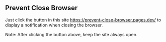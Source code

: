 ## Prevent Close Browser

Just click the button in this site <a hef="https://prevent-close-browser.pages.dev/">https://prevent-close-browser.pages.dev/</a> to display a notification when closing the browser.

Note: After clicking the button above, keep the site always open.

